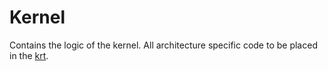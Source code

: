 # Kernel

Contains the logic of the kernel. All architecture specific code to be placed in
the [krt](../krt/README.md).
